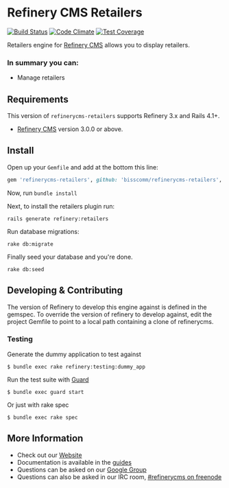 # Refinery CMS Retailers

[![Build Status](https://travis-ci.org/bisscomm/refinerycms-retailers.svg?branch=master)](https://travis-ci.org/bisscomm/refinerycms-retailers) [![Code Climate](https://codeclimate.com/github/bisscomm/refinerycms-retailers/badges/gpa.svg)](https://codeclimate.com/github/bisscomm/refinerycms-retailers) [![Test Coverage](https://codeclimate.com/github/bisscomm/refinerycms-retailers/badges/coverage.svg)](https://codeclimate.com/github/bisscomm/refinerycms-retailers/coverage)


Retailers engine for [Refinery CMS](http://refinerycms.com) allows you to display retailers.

### In summary you can:
* Manage retailers

## Requirements

This version of `refinerycms-retailers` supports Refinery 3.x and Rails 4.1+.

* [Refinery CMS](http://refinerycms.com) version 3.0.0 or above.

## Install

Open up your ``Gemfile`` and add at the bottom this line:

```ruby
gem 'refinerycms-retailers', github: 'bisscomm/refinerycms-retailers', branch: 'master'
```

Now, run ``bundle install``

Next, to install the retailers plugin run:

    rails generate refinery:retailers

Run database migrations:

    rake db:migrate

Finally seed your database and you're done.

    rake db:seed

## Developing & Contributing

The version of Refinery to develop this engine against is defined in the gemspec. To override the version of refinery to develop against, edit the project Gemfile to point to a local path containing a clone of refinerycms.

### Testing

Generate the dummy application to test against

    $ bundle exec rake refinery:testing:dummy_app

Run the test suite with [Guard](https://github.com/guard/guard)

    $ bundle exec guard start

Or just with rake spec

    $ bundle exec rake spec


## More Information
* Check out our [Website](http://refinerycms.com/)
* Documentation is available in the [guides](http://refinerycms.com/guides)
* Questions can be asked on our [Google Group](http://group.refinerycms.org)
* Questions can also be asked in our IRC room, [#refinerycms on freenode](irc://irc.freenode.net/refinerycms)
